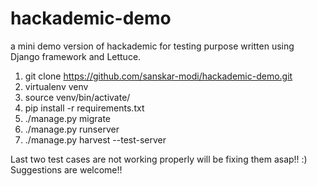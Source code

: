 # hackademic-demo

a mini demo version of hackademic for testing purpose written using Django framework and Lettuce.

1. git clone https://github.com/sanskar-modi/hackademic-demo.git
2. virtualenv venv
3. source venv/bin/activate/
4. pip install -r requirements.txt
5. ./manage.py migrate
6. ./manage.py runserver
7. ./manage.py harvest --test-server

Last two test cases are not working properly will be fixing them asap!! :)
Suggestions are welcome!!
